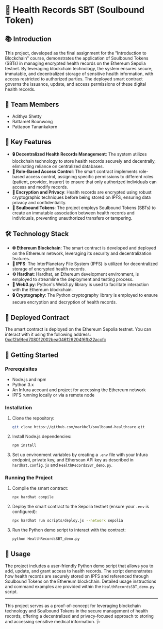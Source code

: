 # 🏥 Health Records SBT (Soulbound Token)

## 📚 Introduction

This project, developed as the final assignment for the "Introduction to Blockchain" course, demonstrates the application of Soulbound Tokens (SBTs) in managing encrypted health records on the Ethereum Sepolia testnet. By leveraging blockchain technology, the system ensures secure, immutable, and decentralized storage of sensitive health information, with access restricted to authorized parties. The deployed smart contract governs the issuance, update, and access permissions of these digital health records.

## 👥 Team Members

- Adithya Shetty
- Rattamet Boonwong
- Pattapon Tanankakorn

## 🎯 Key Features

- **🔒 Decentralized Health Records Management**: The system utilizes blockchain technology to store health records securely and decentrally, eliminating reliance on centralized databases.
- **🔑 Role-Based Access Control**: The smart contract implements role-based access control, assigning specific permissions to different roles (patient, provider, insurer) to ensure that only authorized individuals can access and modify records.
- **🔐 Encryption and Privacy**: Health records are encrypted using robust cryptographic techniques before being stored on IPFS, ensuring data privacy and confidentiality.
- **🌈 Soulbound Tokens**: The project employs Soulbound Tokens (SBTs) to create an immutable association between health records and individuals, preventing unauthorized transfers or tampering.

## 🛠️ Technology Stack

- **🌐 Ethereum Blockchain**: The smart contract is developed and deployed on the Ethereum network, leveraging its security and decentralization features.
- **📂 IPFS**: The InterPlanetary File System (IPFS) is utilized for decentralized storage of encrypted health records.
- **⚙️ Hardhat**: Hardhat, an Ethereum development environment, is employed to streamline the deployment and testing process.
- **🐍 Web3.py**: Python's Web3.py library is used to facilitate interaction with the Ethereum blockchain.
- **🔒 Cryptography**: The Python cryptography library is employed to ensure secure encryption and decryption of health records.

## 📜 Deployed Contract

The smart contract is deployed on the Ethereum Sepolia testnet. You can interact with it using the following address:
[0xcf2b9fed708012002bea046126204f6fb22accfc](https://sepolia.etherscan.io/address/0xcf2b9fed708012002bea046126204f6fb22accfc)

## 🚀 Getting Started

### Prerequisites

- Node.js and npm
- Python 3.x
- An Infura account and project for accessing the Ethereum network
- IPFS running locally or via a remote node

### Installation

1. Clone the repository:
    ```bash
    git clone https://github.com/markbc7/soulbound-healthcare.git
    ```

2. Install Node.js dependencies:
    ```bash
    npm install
    ```

3. Set up environment variables by creating a `.env` file with your Infura endpoint, private key, and Etherscan API key as described in `hardhat.config.js` and `HealthRecordsSBT_demo.py`.

### Running the Project

1. Compile the smart contract:
    ```bash
    npx hardhat compile
    ```

2. Deploy the smart contract to the Sepolia testnet (ensure your `.env` is configured):
    ```bash
    npx hardhat run scripts/deploy.js --network sepolia
    ```

3. Run the Python demo script to interact with the contract:
    ```bash
    python HealthRecordsSBT_demo.py
    ```

## 📖 Usage

The project includes a user-friendly Python demo script that allows you to add, update, and grant access to health records. The script demonstrates how health records are securely stored on IPFS and referenced through Soulbound Tokens on the Ethereum blockchain. Detailed usage instructions and command examples are provided within the `HealthRecordsSBT_demo.py` script.

---

This project serves as a proof-of-concept for leveraging blockchain technology and Soulbound Tokens in the secure management of health records, offering a decentralized and privacy-focused approach to storing and accessing sensitive medical information. 🩺